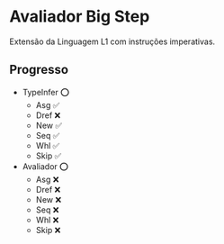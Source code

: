 # Avaliador Big Step

Extensão da Linguagem L1 com instruções imperativas.

## Progresso

- TypeInfer ⭕
  - Asg ✅ 
  - Dref ❌
  - New ✅
  - Seq ✅
  - Whl ✅
  - Skip ✅
- Avaliador ⭕
  - Asg ❌ 
  - Dref ❌
  - New ❌
  - Seq ❌
  - Whl ❌
  - Skip ❌
